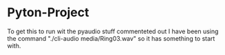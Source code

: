 # Pyton-Project

To get this to run wit the pyaudio stuff commenteted out I have been using the command "./cli-audio media/Ring03.wav" so it has something to start with. 
